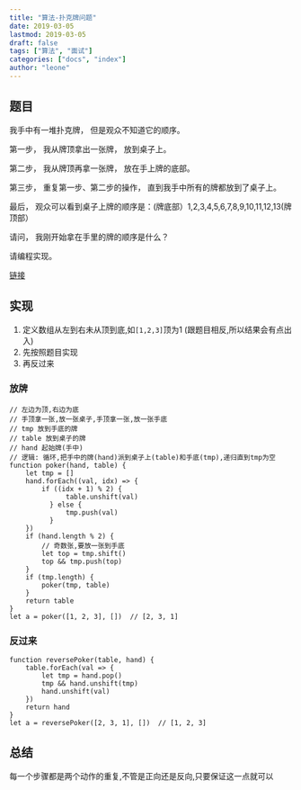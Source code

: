 ```yaml
---
title: "算法-扑克牌问题"
date: 2019-03-05
lastmod: 2019-03-05
draft: false
tags: ["算法", "面试"]
categories: ["docs", "index"]
author: "leone"
---
```




<!--more-->
## 题目

我手中有一堆扑克牌， 但是观众不知道它的顺序。

第一步， 我从牌顶拿出一张牌， 放到桌子上。

第二步， 我从牌顶再拿一张牌， 放在手上牌的底部。

第三步， 重复第一步、第二步的操作， 直到我手中所有的牌都放到了桌子上。

最后， 观众可以看到桌子上牌的顺序是：(牌底部）1,2,3,4,5,6,7,8,9,10,11,12,13(牌顶部）

请问， 我刚开始拿在手里的牌的顺序是什么？

请编程实现。

[链接](https://segmentfault.com/a/1190000017001391#articleHeader9)
## 实现
1. 定义数组从左到右未从顶到底,如```[1,2,3]```顶为1 (跟题目相反,所以结果会有点出入)
2. 先按照题目实现
3. 再反过来

### 放牌

```
// 左边为顶,右边为底
// 手顶拿一张,放一张桌子,手顶拿一张,放一张手底
// tmp 放到手底的牌
// table 放到桌子的牌
// hand 起始牌(手中)
// 逻辑: 循环,把手中的牌(hand)派到桌子上(table)和手底(tmp),递归直到tmp为空
function poker(hand, table) {
    let tmp = []
    hand.forEach((val, idx) => {
        if ((idx + 1) % 2) {
              table.unshift(val)
          } else {
              tmp.push(val)
          }
    })
    if (hand.length % 2) {
        // 奇数张,要放一张到手底
        let top = tmp.shift()
        top && tmp.push(top)
    }
    if (tmp.length) {
        poker(tmp, table)
    }
    return table
}
let a = poker([1, 2, 3], [])  // [2, 3, 1]
```
### 反过来
```
function reversePoker(table, hand) {
    table.forEach(val => {
        let tmp = hand.pop()
        tmp && hand.unshift(tmp)
        hand.unshift(val)
    })
    return hand
}
let a = reversePoker([2, 3, 1], [])  // [1, 2, 3]
```
## 总结
每一个步骤都是两个动作的重复,不管是正向还是反向,只要保证这一点就可以




